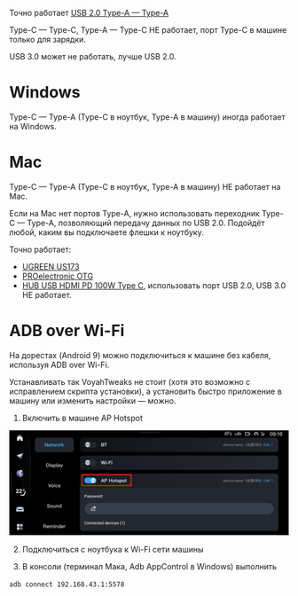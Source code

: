 Точно работает [USB 2.0 Type-A — Type-A](https://www.ozon.ru/product/kabel-usb-2-0-pro-am-am-1-8-m-ekran-chernyy-cablexpert-193942384/)

Type-C — Type-C, Type-A — Type-C НЕ работает, порт Type-C в машине только для зарядки.

USB 3.0 может не работать, лучше USB 2.0.

# Windows

Type-C — Type-A (Type-C в ноутбук, Type-A в машину) иногда работает на Windows.

# Mac

Type-C — Type-A (Type-C в ноутбук, Type-A в машину) НЕ работает на Mac.

Если на Mac нет портов Type-A, нужно использовать переходник Type-C — Type-A, позволяющий передачу данных по USB 2.0. Подойдёт любой, каким вы подключаете флешки к ноутбуку.

Точно работает:
  - [UGREEN US173](https://www.ozon.ru/product/adapter-ugreen-us173-30155-usb-c-to-usb-3-0-a-female-adapter-tsvet-belyy-1066021481/)
  - [PROelectronic OTG]( https://www.ozon.ru/product/perehodnik-type-c-na-usb-proelectronic-s-usb-na-type-c-otg-3-0-701024442/)
  - [HUB USB HDMI PD 100W Type C](https://www.ozon.ru/product/perehodnik-hab-hub-usb-hdmi-pd-100w-type-c-6-v-1-podarok-na-23-fevralya-1058594485/), использовать порт USB 2.0, USB 3.0 НЕ работает.

# ADB over Wi-Fi

На дорестах (Android 9) можно подключиться к машине без кабеля, используя ADB over Wi-Fi.

Устанавливать так VoyahTweaks не стоит (хотя это возможно с исправлением скрипта установки), а установить быстро приложение в машину или изменить настройки — можно.

1. Включить в машине AP Hotspot

![Auto -> Settings -> Network -> AP Hotspot](cable-ap-hotspot.png "Auto -> Settings -> Network -> AP Hotspot")

2. Подключиться с ноутбука к Wi-Fi сети машины

3. В консоли (терминал Мака, Adb AppControl в Windows) выполнить

`adb connect 192.168.43.1:5578`
